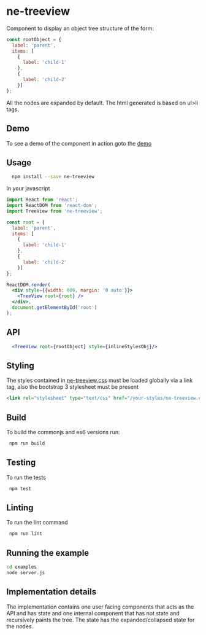 # ne-treeview

Component to display an object tree structure of the form:

```javascript
const rootObject = {
  label: 'parent',
  items: [
    {
      label: 'child-1'
    },
    {
      label: 'child-2'
    }]
};
```
All the nodes are expanded by default. The html generated is based on ul&gt;li tags.

## Demo
To see a demo of the component in action goto the [demo](https://ne-treeview-demo.firebaseapp.com/)

## Usage
```bash
  npm install --save ne-treeview
```
In your javascript
```jsx
import React from 'react';
import ReactDOM from 'react-dom';
import TreeView from 'ne-treeview';

const root = {
  label: 'parent',
  items: [
    {
      label: 'child-1'
    },
    {
      label: 'child-2'
    }]
};

ReactDOM.render(
  <div style={{width: 600, margin: '0 auto'}}>
    <TreeView root={root} />
  </div>,
  document.getElementById('root')
);
```
## API
```jsx
  <TreeView root={rootObject} style={inlineStylesObj}/>
```

## Styling
The styles contained in [ne-treeview.css](./ne-treeview.css) must be loaded globally via a link tag, also the bootstrap 3 stylesheet must be present 

```html
<link rel="stylesheet" type="text/css" href="/your-styles/ne-treeview.css">
```

## Build
To build the commonjs and es6 versions run:
```bash
 npm run build
```

## Testing
To run the tests
```bash
 npm test
```
## Linting
To run the lint command
```bash
 npm run lint
```
## Running the example
 ```bash
 cd examples
 node server.js
```
## Implementation details
The implementation contains one user facing components that acts as the API and has state and one internal component that has not state and recursively paints the tree.
The state has the expanded/collapsed state for the nodes.